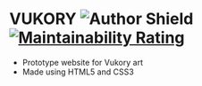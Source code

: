 # VUKORY  ![Author Shield](https://img.shields.io/badge/Author-Vukory-blue) [![Maintainability Rating](https://sonarcloud.io/api/project_badges/measure?project=Vukory_Project1-Website&metric=sqale_rating)](https://sonarcloud.io/dashboard?id=Vukory_Project1-Website)


* Prototype website for Vukory art 
* Made using HTML5 and CSS3
